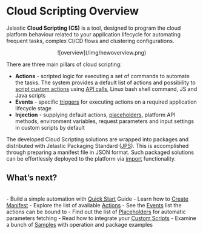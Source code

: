 # Cloud Scripting Overview
Jelastic <b>Cloud Scripting (CS)</b> is a tool, designed to program the cloud platform behaviour related to your application lifecycle for automating frequent tasks, complex CI/CD flows and clustering configurations.                                         

<center>![overview](/img/newoverview.png)</center>

There are three main pillars of cloud scripting:                                       
- **Actions** - scripted logic for executing a set of commands to automate the tasks. The system provides a default list of actions and possibility to <a href="http://docs.cloudscripting.com/creating-templates/writing-scripts/" target="_blank">script custom actions</a> using <a href="https://docs.jelastic.com/api/" target="_blank">API calls</a>, Linux bash shell command, JS and Java scripts                                                      
- **Events** - specific <a href="http://docs.cloudscripting.com/reference/events/" target="_blank">triggers</a> for executing actions on a required application lifecycle stage                                                                
- **Injection** - supplying default actions, <a href="http://docs.cloudscripting.com/reference/placeholders/" target="_blank">placeholders</a>, platform API methods, environment variables, request parameters and input settings in custom scripts by default                                                       

The developed Cloud Scripting solutions are wrapped into packages and distributed with Jelastic Packaging Standard (<a href="https://docs.jelastic.com/jps" target="_blank">JPS</a>). This is accomplished through preparing a manifest file in JSON format. Such packaged solutions can be effortlessly deployed to the platform via <a href="https://docs.jelastic.com/environment-import" target="_blank">import</a> functionality.                             

## What’s next?
<br>
- Build a simple automation with <a href="http://docs.cloudscripting.com/quick-start/" target="_blank">Quick Start</a> Guide                            
- Learn how to <a href="http://docs.cloudscripting.com/creating-templates/template-basics/" target="_blank">Create Manifest</a>                           
- Explore the list of available <a href="http://docs.cloudscripting.com/reference/actions/" target="_blank">Actions</a>                               
- See the <a href="http://docs.cloudscripting.com/reference/events/" target="_blank">Events</a> list the actions can be bound to                        
- Find out the list of <a href="http://docs.cloudscripting.com/reference/placeholders/" target="_blank">Placeholders</a> for automatic parameters fetching                   
- Read how to integrate your <a href="http://docs.cloudscripting.com/creating-templates/writing-scripts/" target="_blank">Custom Scripts</a>                          
- Examine a bunch of <a href="http://docs.cloudscripting.com/samples/" target="_blank">Samples</a> with operation and package examples                   
                    